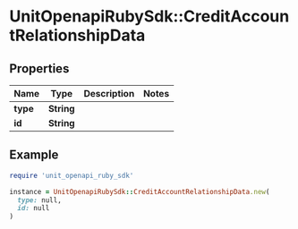 # UnitOpenapiRubySdk::CreditAccountRelationshipData

## Properties

| Name | Type | Description | Notes |
| ---- | ---- | ----------- | ----- |
| **type** | **String** |  |  |
| **id** | **String** |  |  |

## Example

```ruby
require 'unit_openapi_ruby_sdk'

instance = UnitOpenapiRubySdk::CreditAccountRelationshipData.new(
  type: null,
  id: null
)
```

